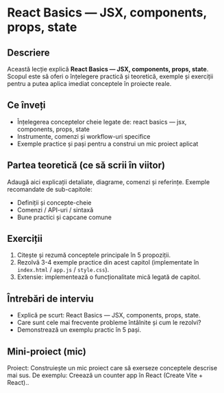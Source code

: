 # React Basics — JSX, components, props, state

## Descriere
Această lecție explică **React Basics — JSX, components, props, state**. Scopul este să oferi o înțelegere practică și teoretică, exemple și exerciții pentru a putea aplica imediat conceptele în proiecte reale.

## Ce înveți
- Înțelegerea conceptelor cheie legate de: react basics — jsx, components, props, state
- Instrumente, comenzi și workflow-uri specifice
- Exemple practice și pași pentru a construi un mic proiect aplicat

## Partea teoretică (ce să scrii în viitor)
Adaugă aici explicații detaliate, diagrame, comenzi și referințe. Exemple recomandate de sub-capitole:
- Definiții și concepte-cheie
- Comenzi / API-uri / sintaxă
- Bune practici și capcane comune

## Exerciții
1. Citește și rezumă conceptele principale în 5 propoziții.
2. Rezolvă 3-4 exemple practice din acest capitol (implementate în `index.html` / `app.js` / `style.css`).
3. Extensie: implementează o funcționalitate mică legată de capitol.

## Întrebări de interviu
- Explică pe scurt: React Basics — JSX, components, props, state.
- Care sunt cele mai frecvente probleme întâlnite și cum le rezolvi?
- Demonstrează un exemplu practic în 5 pași.

## Mini-proiect (mic)
Proiect: Construiește un mic proiect care să exerseze conceptele descrise mai sus. De exemplu: Creează un counter app în React (Create Vite + React)..


